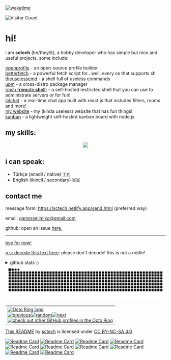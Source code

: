 <p><a href="https://wakatime.com/@7dfbf33e-5d18-47f8-a436-063b5f5bece2"><img src="https://wakatime.com/badge/user/7dfbf33e-5d18-47f8-a436-063b5f5bece2.svg" alt="wakatime"></a></p>

![Visitor Count](https://profile-counter.glitch.me/sctech-tr/count.svg)
# hi!
i am **sctech** (he/they/it), a hobby developer who has simple but nice and useful projects. some include:  

<a href="https://github.com/openprofileproject/openprofile">openprofile</a> - an open-source profile builder  
<a href="https://github.com/sctech-tr/betterfetch">betterfetch</a> - a powerful fetch script for.. well, every os that supports sh  
<a href="https://github.com/sctech-tr/uselesscmd">theuselesscmd</a> - a shell full of useless commands  
<a href="https://github.com/sctech-tr/upm">upm</a> - a cross-distro package manager  
<a href="https://github.com/remote-shell/server">rmsh (**r**e**m**ote **sh**ell)</a> - a self-hosted restricted shell that you can use to administrate servers or for fun!  
<a href="https://github.com/lolch4t">lolchat</a> - a real-time chat app built with react.js that includes filters, rooms and more!  
<a href="https://github.com/sctech-tr/website">my website</a> - my (kinda useless) website that has fun things!  
<a href="https://github.com/sctech-tr/kanban">kanban</a> - a lightweight self-hosted kanban board with node.js
## my skills:
<p align="center">
  <a href="https://skillicons.dev">
    <img src="https://skillicons.dev/icons?i=arch,linux,bash,c,cs,dotnet,css,html,js,git,github,md,nginx,nodejs,py,visualstudio,vscode&perline=5" />
  </a>
</p>

## i can speak:
- Türkçe (anadil / native) 🇹🇷
- English (ikincil / secondary) 🇬🇧
## contact me
message form: https://sctech.netlify.app/send.html (preferred way)

email: gamerselimiko@gmail.com

github: open an issue <a href="https://github.com/sctech-tr/issues">here.</here>
<hr>
bye for now!

p.s: decode this text <a href="https://mariluu.hehe.moe/labrats/m/secretstorer">here</a>: p​‌‌​‌​​​l​‌‌‌​‌​​e​‌‌‌​‌​​a​‌‌‌​​​​s​‌‌‌​​‌‌e​​‌‌‌​‌​ ​​‌​‌‌‌‌d​​‌​‌‌‌‌o​‌‌‌​‌‌‌n​‌‌‌​‌‌‌'​‌‌‌​‌‌‌t​​‌​‌‌‌​ ​‌‌‌‌​​‌d​‌‌​‌‌‌‌e​‌‌‌​‌​‌c​‌‌‌​‌​​o​‌‌‌​‌​‌d​‌‌​​​‌​e​‌‌​​‌​‌!​​‌​‌‌‌​ ​‌‌​​​‌‌t​‌‌​‌‌‌‌h​‌‌​‌‌​‌i​​‌​‌‌‌‌s​‌‌‌​‌‌‌ ​‌‌​​​​‌i​‌‌‌​‌​​s​‌‌​​​‌‌ ​‌‌​‌​​​n​​‌‌‌‌‌‌o​‌‌‌​‌‌​t​​‌‌‌‌​‌ ​‌‌​​‌​​a​‌​‌​​​‌ ​‌‌‌​‌‌‌r​​‌‌​‌​​i​‌‌‌​‌‌‌d​​‌‌‌​​‌d​‌​‌​‌‌‌l​‌‌​​‌‌‌e​‌​‌‌​​​​‌‌​​​‌‌​‌​‌​​​‌!

<details>
  <summary>github stats :)</summary>
<p><img src="https://github-readme-stats.vercel.app/api?username=sctech-tr&amp;show_icons=true&amp;theme=synthwave&amp;show=reviews,discussions_started,discussions_answered,prs_merged,prs_merged_percentage&hide_border=true" alt="Stats"></p>
<p><img src="https://github-readme-stats.vercel.app/api/top-langs/?username=sctech-tr&amp;layout=compact&amp;langs_count=100&amp;theme=synthwave&hide_border=true" alt="Top Langs stat"></p>
</details>
<img src="https://raw.githubusercontent.com/sctech-tr/sctech-tr/output/snake.svg" alt="Snake animation" />
<table><tbody><tr><td><a href="https://octo-ring.com/"><img src="https://octo-ring.com/static/img/widget/top.png" width="99%" alt="Octo Ring logo" align="top"></a><br><a href="https://octo-ring.com/p/sctech-tr/prev"><img src="https://octo-ring.com/static/img/widget/prev.png" width="33%" alt="previous" align="top" title="previous profile"></a><a href="https://octo-ring.com/p/sctech-tr/random"><img src="https://octo-ring.com/static/img/widget/random.png" width="33%" alt="random" align="top" title="random profile"></a><a href="https://octo-ring.com/p/sctech-tr/next"><img src="https://octo-ring.com/static/img/widget/next.png" width="33%" alt="next" align="top" title="next profile"></a><br><a href="https://octo-ring.com/"><img src="https://octo-ring.com/static/img/widget/bottom.png" width="99%" alt="check out other GitHub profiles in the Octo Ring" align="top"></a></td></tr></tbody></table>

<p xmlns:cc="http://creativecommons.org/ns#" xmlns:dct="http://purl.org/dc/terms/"><a property="dct:title" rel="cc:attributionURL" href="https://github.com/sctech-tr/sctech-tr/blob/main/README.md">This README</a> by <a rel="cc:attributionURL dct:creator" property="cc:attributionName" href="https://opr.ix.tc/sctech">sctech</a> is licensed under <a href="https://creativecommons.org/licenses/by-nc-sa/4.0/" target="_blank" rel="license noopener noreferrer" style="display:inline-block;">CC BY-NC-SA 4.0<img style="height:22px!important;margin-left:3px;vertical-align:text-bottom;" src="https://mirrors.creativecommons.org/presskit/icons/cc.svg" alt=""><img style="height:22px!important;margin-left:3px;vertical-align:text-bottom;" src="https://mirrors.creativecommons.org/presskit/icons/by.svg" alt=""><img style="height:22px!important;margin-left:3px;vertical-align:text-bottom;" src="https://mirrors.creativecommons.org/presskit/icons/nc.svg" alt=""><img style="height:22px!important;margin-left:3px;vertical-align:text-bottom;" src="https://mirrors.creativecommons.org/presskit/icons/sa.svg" alt=""></a></p> 

[![Readme Card](https://github-readme-stats.vercel.app/api/pin/?username=sctech-tr&repo=nudo&theme=transparent)](https://github.com/sctech-tr/nudo)
[![Readme Card](https://github-readme-stats.vercel.app/api/pin/?username=sctech-tr&repo=statuspage&theme=transparent)](https://github.com/sctech-tr/statuspage)
[![Readme Card](https://github-readme-stats.vercel.app/api/pin/?username=sctech-tr&repo=osearch&theme=transparent)](https://github.com/sctech-tr/osearch)
[![Readme Card](https://github-readme-stats.vercel.app/api/pin/?username=sctech-tr&repo=wcalc&theme=transparent)](https://github.com/sctech-tr/wcalc)
[![Readme Card](https://github-readme-stats.vercel.app/api/pin/?username=sctech-tr&repo=giant-textbox&theme=transparent)](https://github.com/sctech-tr/giant-textbox)
[![Readme Card](https://github-readme-stats.vercel.app/api/pin/?username=sctech-tr&repo=turkiye-il-plakalari-py&theme=transparent)](https://github.com/sctech-tr/turkiye-il-plakalari-py)
[![Readme Card](https://github-readme-stats.vercel.app/api/pin/?username=sctech-tr&repo=tbct-wii&theme=transparent)](https://github.com/sctech-tr/tbct-wii)
[![Readme Card](https://github-readme-stats.vercel.app/api/pin/?username=sctech-tr&repo=kanban&theme=transparent)](https://github.com/sctech-tr/kanban)
[![Readme Card](https://github-readme-stats.vercel.app/api/pin/?username=remote-shell&repo=server&theme=transparent&show_owner=true)](https://github.com/remote-shell/server)
[![Readme Card](https://github-readme-stats.vercel.app/api/pin/?username=remote-shell&repo=client&theme=transparent&show_owner=true)](https://github.com/remote-shell/client)
